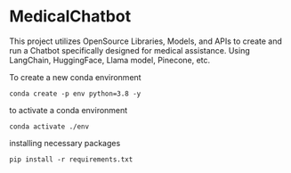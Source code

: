 # MedicalChatbot

This project utilizes OpenSource Libraries, Models, and APIs to create and run a Chatbot specifically designed for medical assistance. Using LangChain, HuggingFace, Llama model, Pinecone, etc.

To create a new conda environment
```
conda create -p env python=3.8 -y
```

to activate a conda environment
```
conda activate ./env
```

installing necessary packages
```
pip install -r requirements.txt
```